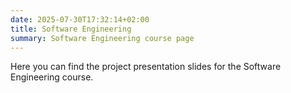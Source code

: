 ```yaml
---
date: 2025-07-30T17:32:14+02:00
title: Software Engineering
summary: Software Engineering course page
---
```


Here you can find the project presentation slides for the Software Engineering course.
